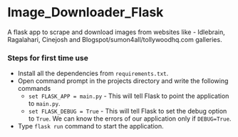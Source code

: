 # Image_Downloader_Flask

A flask app to scrape and download images from websites like - Idlebrain, Ragalahari, Cinejosh and Blogspot/sumon4all/tollywoodhq.com galleries.

### Steps for first time use
  - Install all the dependencies from ```requirements.txt```.
  - Open command prompt in the projects directory and write the following commands
    - ```set FLASK_APP = main.py``` - This will tell Flask to point the application to ```main.py```.
    - ```set FLASK_DEBUG = True``` - This will tell Flask to set the debug option to ```True```. We can know the errors of our application only if ```DEBUG=True```.
  - Type ```flask run``` command to start the application.
